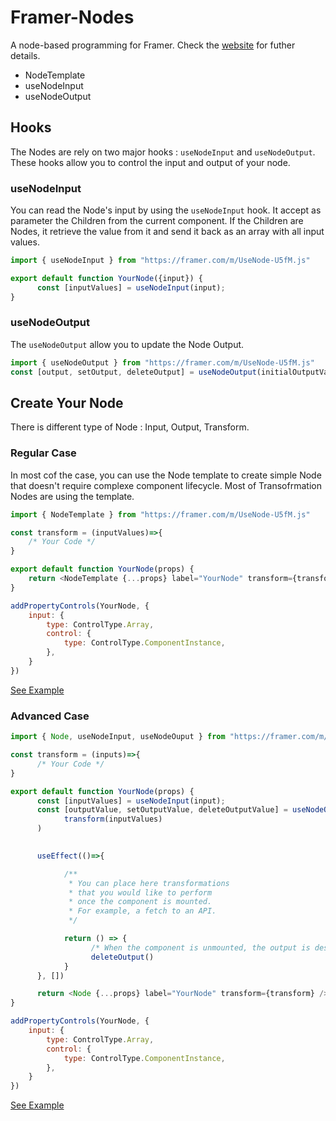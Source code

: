 # Framer-Nodes
A node-based programming for Framer. Check the [website](https://nodes.framer.website/) for futher details. 


- NodeTemplate
- useNodeInput
- useNodeOutput


## Hooks
The Nodes are rely on two major hooks : `useNodeInput` and `useNodeOutput`. These hooks allow you to control the input and output of your node.

### useNodeInput
You can read the Node's input by using the `useNodeInput` hook. It accept as parameter the Children from the current component. If the Children are Nodes, it retrieve the value from it and send it back as an array with all input values. 

```js
import { useNodeInput } from "https://framer.com/m/UseNode-U5fM.js"

export default function YourNode({input}) {
      const [inputValues] = useNodeInput(input);
}
```
### useNodeOutput
The `useNodeOutput` allow you to update the Node Output. 

```js
import { useNodeOutput } from "https://framer.com/m/UseNode-U5fM.js"
const [output, setOutput, deleteOutput] = useNodeOutput(initialOutputValue);
```

## Create Your Node

There is different type of Node : Input, Output, Transform. 


### Regular Case
In most cof the case, you can use the Node template to create simple Node that doesn't require complexe component lifecycle. Most of Transofrmation Nodes are using the template.

```js
import { NodeTemplate } from "https://framer.com/m/UseNode-U5fM.js"

const transform = (inputValues)=>{
    /* Your Code */
}

export default function YourNode(props) {
    return <NodeTemplate {...props} label="YourNode" transform={transform} />
}

addPropertyControls(YourNode, {
    input: {
        type: ControlType.Array,
        control: {
            type: ControlType.ComponentInstance,
        },
    }
})

```
[See Example](/examples/Sum.tsx)

### Advanced Case

```js
import { Node, useNodeInput, useNodeOuput } from "https://framer.com/m/UseNode-U5fM.js"

const transform = (inputs)=>{
      /* Your Code */
}

export default function YourNode(props) {
      const [inputValues] = useNodeInput(input);
      const [outputValue, setOutputValue, deleteOutputValue] = useNodeOutput(
            transform(inputValues)
      )
   

      useEffect(()=>{

            /**
             * You can place here transformations
             * that you would like to perform
             * once the component is mounted.
             * For example, a fetch to an API.
             */

            return () => {
                  /* When the component is unmounted, the output is destroy */
                  deleteOutput()
            }
      }, [])

      return <Node {...props} label="YourNode" transform={transform} />
}

addPropertyControls(YourNode, {
    input: {
        type: ControlType.Array,
        control: {
            type: ControlType.ComponentInstance,
        },
    }
})
```

[See Example](/examples/Dataset.tsx)
